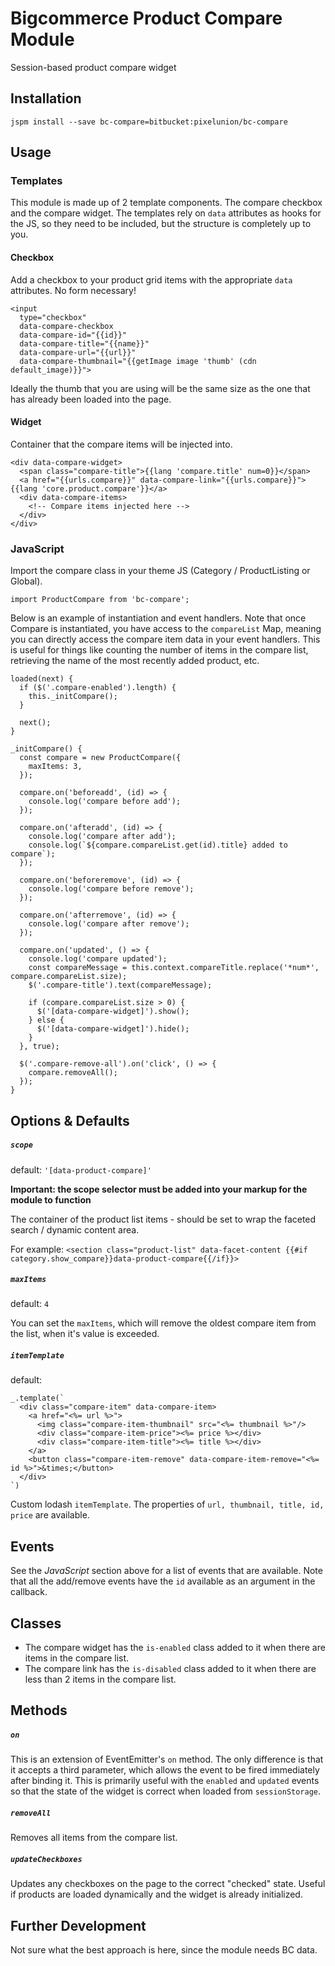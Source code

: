 # Bigcommerce Product Compare Module

Session-based product compare widget

## Installation

```
jspm install --save bc-compare=bitbucket:pixelunion/bc-compare
```

## Usage

### Templates

This module is made up of 2 template components. The compare checkbox and the compare widget. The templates rely on `data` attributes as hooks for the JS, so they need to be included, but the structure is completely up to you.

#### Checkbox

Add a checkbox to your product grid items with the appropriate `data` attributes. No form necessary!

```
<input
  type="checkbox"
  data-compare-checkbox
  data-compare-id="{{id}}"
  data-compare-title="{{name}}"
  data-compare-url="{{url}}"
  data-compare-thumbnail="{{getImage image 'thumb' (cdn default_image)}}">
```
Ideally the thumb that you are using will be the same size as the one that has already been loaded into the page.


#### Widget

Container that the compare items will be injected into.

```
<div data-compare-widget>
  <span class="compare-title">{{lang 'compare.title' num=0}}</span>
  <a href="{{urls.compare}}" data-compare-link="{{urls.compare}}">{{lang 'core.product.compare'}}</a>
  <div data-compare-items>
	<!-- Compare items injected here -->
  </div>
</div>
```

### JavaScript 

Import the compare class in your theme JS (Category / ProductListing or Global).

```
import ProductCompare from 'bc-compare';
```

Below is an example of instantiation and event handlers. Note that once Compare is instantiated, you have access to the `compareList` Map, meaning you can directly access the compare item data in your event handlers. This is useful for things like counting the number of items in the compare list, retrieving the name of the most recently added product, etc.

```
loaded(next) {
  if ($('.compare-enabled').length) {
    this._initCompare();
  }

  next();
}
 
_initCompare() {
  const compare = new ProductCompare({
    maxItems: 3,
  });

  compare.on('beforeadd', (id) => {
    console.log('compare before add');
  });

  compare.on('afteradd', (id) => {
    console.log('compare after add');
    console.log(`${compare.compareList.get(id).title} added to compare`);
  });

  compare.on('beforeremove', (id) => {
    console.log('compare before remove');
  });

  compare.on('afterremove', (id) => {
    console.log('compare after remove');
  });

  compare.on('updated', () => {
    console.log('compare updated');
    const compareMessage = this.context.compareTitle.replace('*num*', compare.compareList.size);
    $('.compare-title').text(compareMessage);

    if (compare.compareList.size > 0) {
      $('[data-compare-widget]').show();
    } else {
      $('[data-compare-widget]').hide();
    }
  }, true);

  $('.compare-remove-all').on('click', () => {
    compare.removeAll();
  });
}

```


## Options & Defaults
##### `scope`
default: `'[data-product-compare]'`

**Important: the scope selector must be added into your markup for the module to function**

The container of the product list items - should be set to wrap the faceted search / dynamic content area.

For example: 
`<section class="product-list" data-facet-content {{#if category.show_compare}}data-product-compare{{/if}}>`

##### `maxItems`
default: `4`

You can set the `maxItems`, which will remove the oldest compare item from the list, when it's value is exceeded.

##### `itemTemplate`
default:

```
_.template(`
  <div class="compare-item" data-compare-item>
    <a href="<%= url %>">
      <img class="compare-item-thumbnail" src="<%= thumbnail %>"/>
      <div class="compare-item-price"><%= price %></div>
      <div class="compare-item-title"><%= title %></div>
    </a>
    <button class="compare-item-remove" data-compare-item-remove="<%= id %>">&times;</button>
  </div>
`)
```
Custom lodash `itemTemplate`. The properties of `url, thumbnail, title, id, price` are available.


## Events

See the _JavaScript_ section above for a list of events that are available.
Note that all the add/remove events have the `id` available as an argument in the callback.

## Classes
* The compare widget has the `is-enabled` class added to it when there are items in the compare list. 
* The compare link has the `is-disabled` class added to it when there are less than 2 items in the compare list. 

## Methods

##### `on`
This is an extension of EventEmitter's `on` method. The only difference is that it accepts a third parameter, which allows the event to be fired immediately after binding it. This is primarily useful with the `enabled` and `updated` events so that the state of the widget is correct when loaded from `sessionStorage`.

##### `removeAll`
Removes all items from the compare list.

##### `updateCheckboxes`
Updates any checkboxes on the page to the correct "checked" state. Useful if products are loaded dynamically and the widget is already initialized.

## Further Development

Not sure what the best approach is here, since the module needs BC data.
 
